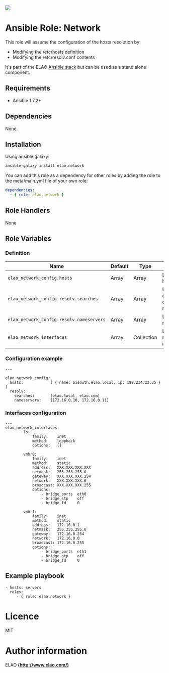 <img src="http://www.elao.com/images/corpo/logo_red_small.png"/>

# Ansible Role: Network

This role will assume the configuration of the hosts resolution by:
- Modifying the /etc/hosts definition
- Modifying the /etc/resolv.conf contents

It's part of the ELAO [Ansible stack](http://ansible.elao.com) but can be used as a stand alone component.

## Requirements

- Ansible 1.7.2+

## Dependencies

None.

## Installation

Using ansible galaxy:

```bash
ansible-galaxy install elao.network
```
You can add this role as a dependency for other roles by adding the role to the meta/main.yml file of your own role:

```yaml
dependencies:
  - { role: elao.network }
```

## Role Handlers

None

## Role Variables

### Definition

|Name|Default|Type|Description|
|----|----|-----------|-------|
`elao_network_config.hosts`|Array|Array|List of static hosts.
`elao_network_config.resolv.searches`|Array|Array|List of domain for default DNS resolution.
`elao_network_config.resolv.nameservers`|Array|Array|List of nameservers.
`elao_network_interfaces`|Array|Collection|List of network interfaces.

### Configuration example

```
---

elao_network_config:
  hosts:            [ { name: bismuth.elao.local, ip: 189.234.23.35 } ]
  resolv:
    searches:       [elao.local, elao.com]
    nameservers:    [172.16.0.10, 172.16.0.11]
```

### Interfaces configuration
```
---
elao_network_interfaces:
        lo:
            family:    inet
            method:    loopback
            options:   []

        vmbr0:
            family:    inet
            method:    static
            address:   XXX.XXX.XXX.XXX
            netmask:   255.255.255.0
            gateway:   XXX.XXX.XXX.254
            network:   XXX.XXX.XXX.0
            broadcast: XXX.XXX.XXX.255
            options:
                - bridge_ports  eth0
                - bridge_stp    off
                - bridge_fd     0

        vmbr1:
            family:    inet
            method:    static
            address:   172.16.0.1
            netmask:   255.255.255.0
            gateway:   172.16.0.254
            network:   172.16.0.0
            broadcast: 172.16.0.255
            options:
                - bridge_ports  eth1
                - bridge_stp    off
                - bridge_fd     0
```

## Example playbook

    - hosts: servers
      roles:
         - { role: elao.network }

# Licence

MIT

# Author information

ELAO [**(http://www.elao.com/)**](http://www.elao.com)